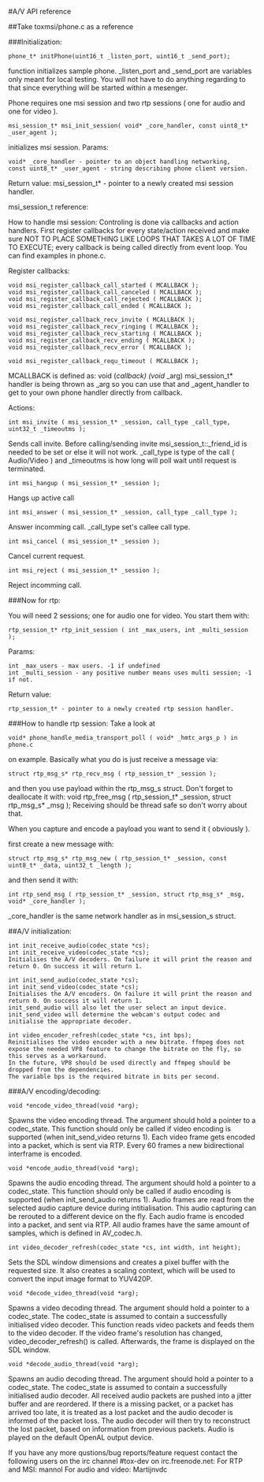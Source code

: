 #A/V API reference

##Take toxmsi/phone.c as a reference

###Initialization:

```
phone_t* initPhone(uint16_t _listen_port, uint16_t _send_port);
```

function initializes sample phone. _listen_port and _send_port are variables only meant
for local testing. You will not have to do anything regarding to that since
everything will be started within a mesenger.


Phone requires one msi session and two rtp sessions ( one for audio and one for
video ). 

```
msi_session_t* msi_init_session( void* _core_handler, const uint8_t* _user_agent );
```

initializes msi session.
Params:

```
void* _core_handler - pointer to an object handling networking,
const uint8_t* _user_agent - string describing phone client version.
```

Return value:
msi_session_t* - pointer to a newly created msi session handler.

msi_session_t reference:

How to handle msi session:
Controling is done via callbacks and action handlers.
First register callbacks for every state/action received and make sure
NOT TO PLACE SOMETHING LIKE LOOPS THAT TAKES A LOT OF TIME TO EXECUTE; every callback is being called 
directly from event loop. You can find examples in phone.c.

Register callbacks: 
```
void msi_register_callback_call_started ( MCALLBACK );
void msi_register_callback_call_canceled ( MCALLBACK );
void msi_register_callback_call_rejected ( MCALLBACK );
void msi_register_callback_call_ended ( MCALLBACK );

void msi_register_callback_recv_invite ( MCALLBACK );
void msi_register_callback_recv_ringing ( MCALLBACK );
void msi_register_callback_recv_starting ( MCALLBACK );
void msi_register_callback_recv_ending ( MCALLBACK );
void msi_register_callback_recv_error ( MCALLBACK );

void msi_register_callback_requ_timeout ( MCALLBACK );
```

MCALLBACK is defined as: void (*callback) (void* _arg)
msi_session_t* handler is being thrown as \_arg so you can use that and \_agent_handler to get to your own phone handler
directly from callback.


Actions:

```
int msi_invite ( msi_session_t* _session, call_type _call_type, uint32_t _timeoutms );
```

Sends call invite. Before calling/sending invite msi_session_t::_friend_id is needed to be set or else
it will not work. _call_type is type of the call ( Audio/Video ) and _timeoutms is how long 
will poll wait until request is terminated.

```
int msi_hangup ( msi_session_t* _session );
```
Hangs up active call

```
int msi_answer ( msi_session_t* _session, call_type _call_type );
```
Answer incomming call. _call_type set's callee call type.

```
int msi_cancel ( msi_session_t* _session );
```
Cancel current request.

```
int msi_reject ( msi_session_t* _session );
```
Reject incomming call.


###Now for rtp:

You will need 2 sessions; one for audio one for video.
You start them with:
```
rtp_session_t* rtp_init_session ( int _max_users, int _multi_session );
```

Params:
```
int _max_users - max users. -1 if undefined
int _multi_session - any positive number means uses multi session; -1 if not.
```

Return value:
```
rtp_session_t* - pointer to a newly created rtp session handler.
```

###How to handle rtp session:
Take a look at
```
void* phone_handle_media_transport_poll ( void* _hmtc_args_p ) in phone.c
```
on example. Basically what you do is just receive a message via:
```
struct rtp_msg_s* rtp_recv_msg ( rtp_session_t* _session );
```

and then you use payload within the rtp_msg_s struct. Don't forget to deallocate it with:
void rtp_free_msg ( rtp_session_t* _session, struct rtp_msg_s* _msg );
Receiving should be thread safe so don't worry about that.

When you capture and encode a payload you want to send it ( obviously ).

first create a new message with:
```
struct rtp_msg_s* rtp_msg_new ( rtp_session_t* _session, const uint8_t* _data, uint32_t _length );
```

and then send it with:
```
int rtp_send_msg ( rtp_session_t* _session, struct rtp_msg_s* _msg, void* _core_handler );
```

_core_handler is the same network handler as in msi_session_s struct.


##A/V initialization:
```
int init_receive_audio(codec_state *cs);
int init_receive_video(codec_state *cs);
Initialises the A/V decoders. On failure it will print the reason and return 0. On success it will return 1.

int init_send_audio(codec_state *cs);
int init_send_video(codec_state *cs);
Initialises the A/V encoders. On failure it will print the reason and return 0. On success it will return 1.
init_send_audio will also let the user select an input device. init_send_video will determine the webcam's output codec and initialise the appropriate decoder.

int video_encoder_refresh(codec_state *cs, int bps);
Reinitialises the video encoder with a new bitrate. ffmpeg does not expose the needed VP8 feature to change the bitrate on the fly, so this serves as a workaround.
In the future, VP8 should be used directly and ffmpeg should be dropped from the dependencies.
The variable bps is the required bitrate in bits per second.
```


###A/V encoding/decoding:
```
void *encode_video_thread(void *arg);
```
Spawns the video encoding thread. The argument should hold a pointer to a codec_state.
This function should only be called if video encoding is supported (when init_send_video returns 1).
Each video frame gets encoded into a packet, which is sent via RTP. Every 60 frames a new bidirectional interframe is encoded.
```
void *encode_audio_thread(void *arg);
```
Spawns the audio encoding thread. The argument should hold a pointer to a codec_state.
This function should only be called if audio encoding is supported (when init_send_audio returns 1).
Audio frames are read from the selected audio capture device during intitialisation. This audio capturing can be rerouted to a different device on the fly.
Each audio frame is encoded into a packet, and sent via RTP. All audio frames have the same amount of samples, which is defined in AV_codec.h.
```
int video_decoder_refresh(codec_state *cs, int width, int height);
```
Sets the SDL window dimensions and creates a pixel buffer with the requested size. It also creates a scaling context, which will be used to convert the input image format to YUV420P.

```
void *decode_video_thread(void *arg);
```
Spawns a video decoding thread. The argument should hold a pointer to a codec_state. The codec_state is assumed to contain a successfully initialised video decoder.
This function reads video packets and feeds them to the video decoder. If the video frame's resolution has changed, video_decoder_refresh() is called. Afterwards, the frame is displayed on the SDL window.
```
void *decode_audio_thread(void *arg);
```
Spawns an audio decoding thread. The argument should hold a pointer to a codec_state. The codec_state is assumed to contain a successfully initialised audio decoder.
All received audio packets are pushed into a jitter buffer and are reordered. If there is a missing packet, or a packet has arrived too late, it is treated as a lost packet and the audio decoder is informed of the packet loss. The audio decoder will then try to reconstruct the lost packet, based on information from previous packets.
Audio is played on the default OpenAL output device.


If you have any more qustions/bug reports/feature request contact the following users on the irc channel #tox-dev on irc.freenode.net:
For RTP and MSI: mannol
For audio and video: Martijnvdc
